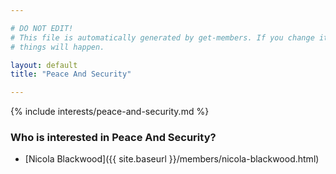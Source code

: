 ```yaml
---

# DO NOT EDIT!
# This file is automatically generated by get-members. If you change it, bad
# things will happen.

layout: default
title: "Peace And Security"

---
```


{% include interests/peace-and-security.md %}

### Who is interested in Peace And Security?


* [Nicola Blackwood]({{ site.baseurl }}/members/nicola-blackwood.html)
